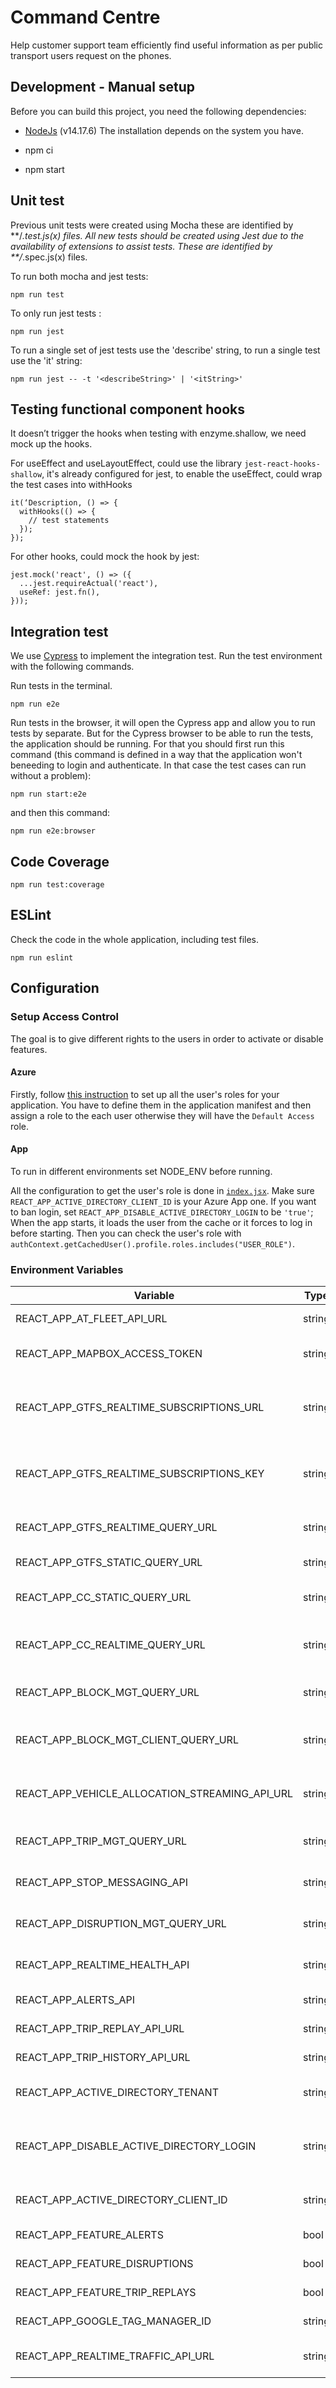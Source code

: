 # Command Centre

Help customer support team efficiently find useful information as per public transport users request on the phones.

## Development - Manual setup

Before you can build this project, you need the following dependencies:

* [NodeJs](https://nodejs.org/en/) (v14.17.6) The installation depends on the system you have.

* npm ci
* npm start

## Unit test

Previous unit tests were created using Mocha these are identified by **/*.test.js(x) files.
All new tests should be created using Jest due to the availability of extensions to assist tests. These are identified by **/*.spec.js(x) files.

To run both mocha and jest tests:
```
npm run test
```

To only run jest tests :
```
npm run jest
```

To run a single set of jest tests use the 'describe' string, to run a single test use the 'it' string:
```
npm run jest -- -t '<describeString>' | '<itString>'
```

## Testing functional component hooks

It doesn’t trigger the hooks when testing with enzyme.shallow, we need mock up the hooks.

For useEffect and useLayoutEffect, could use the library `jest-react-hooks-shallow`, it's already configured for jest, to enable the useEffect, could wrap the test cases into withHooks
```
it(‘Description, () => {
  withHooks(() => {
    // test statements
  });
});
```

For other hooks, could mock the hook by jest:
```
jest.mock('react', () => ({
  ...jest.requireActual('react'),
  useRef: jest.fn(),
}));
```

## Integration test

We use [Cypress](https://www.cypress.io/) to implement the integration test. Run the test environment with the following commands.

Run tests in the terminal.

```
npm run e2e
```

Run tests in the browser, it will open the Cypress app and allow you to run tests by separate.
But for the Cypress browser to be able to run the tests, the application should be running. For that
you should first run this command (this command is defined in a way that the application won't beneeding to login and authenticate. In that case the test cases can run without a problem):
```
npm run start:e2e
```
and then this command:
```
npm run e2e:browser
```

## Code Coverage

```
npm run test:coverage
```

## ESLint
Check the code in the whole application, including test files.

```
npm run eslint
```

## Configuration

### Setup Access Control

The goal is to give different rights to the users in order to activate or disable features.

#### Azure

Firstly, follow [this instruction](https://docs.microsoft.com/en-us/azure/architecture/multitenant-identity/app-roles#roles-using-azure-ad-app-roles) to set up all the user's roles for your application. You have to define them in the application manifest and then assign a role to the each user otherwise they will have the `Default Access` role.

#### App

To run in different environments set NODE_ENV before running.

All the configuration to get the user's role is done in [`index.jsx`](./src/index.jsx). Make sure `REACT_APP_ACTIVE_DIRECTORY_CLIENT_ID` is your Azure App one.
If you want to ban login, set `REACT_APP_DISABLE_ACTIVE_DIRECTORY_LOGIN` to be `'true'`;
When the app starts, it loads the user from the cache or it forces to log in before starting. Then you can check the user's role with  `authContext.getCachedUser().profile.roles.includes("USER_ROLE")`.


### Environment Variables
| Variable                                      |Type    | Description                                     |
|-----------------------------------------------|--------|-------------------------------------------------|
| REACT_APP_AT_FLEET_API_URL                    | string | Fleet API URL                                   |
| REACT_APP_MAPBOX_ACCESS_TOKEN                 | string | Mapbox access token
| REACT_APP_GTFS_REALTIME_SUBSCRIPTIONS_URL     | string | GTFS realtime WebSocket subscription URL        |
| REACT_APP_GTFS_REALTIME_SUBSCRIPTIONS_KEY     | string | GTFS realtime WebSocket subscription access key |
| REACT_APP_GTFS_REALTIME_QUERY_URL             | string | GTFS realtime API URL                           |
| REACT_APP_GTFS_STATIC_QUERY_URL               | string | GTFS static API                                 |
| REACT_APP_CC_STATIC_QUERY_URL                 | string | Command Centre static API URL                   |
| REACT_APP_CC_REALTIME_QUERY_URL               | string | Command Centre realtime API URL                 |
| REACT_APP_BLOCK_MGT_QUERY_URL                 | string | Block management API URL                        |
| REACT_APP_BLOCK_MGT_CLIENT_QUERY_URL          | string | Block management client API URL                 |
| REACT_APP_VEHICLE_ALLOCATION_STREAMING_API_URL| string | Vehicle allocation WebSocket API URL            |
| REACT_APP_TRIP_MGT_QUERY_URL                  | string | Trip management API URL                         |
| REACT_APP_STOP_MESSAGING_API                  | string | Stop messaging API URL                          |
| REACT_APP_DISRUPTION_MGT_QUERY_URL            | string | Disruption management API URL                   |
| REACT_APP_REALTIME_HEALTH_API                 | string | Realtime health API URL                         |
| REACT_APP_ALERTS_API                          | string | Alerts API URL                                  |
| REACT_APP_TRIP_REPLAY_API_URL                 | string | Trip replay API URL                             |
| REACT_APP_TRIP_HISTORY_API_URL                | string | Trip history API URL                            |
| REACT_APP_ACTIVE_DIRECTORY_TENANT             | string | Active directory tenant                         |
| REACT_APP_DISABLE_ACTIVE_DIRECTORY_LOGIN      | string | 'true' to disable Active directory login        /
| REACT_APP_ACTIVE_DIRECTORY_CLIENT_ID          | string | Active directory client ID                      |
| REACT_APP_FEATURE_ALERTS                      | bool   | Turn on alerts                                  |
| REACT_APP_FEATURE_DISRUPTIONS                 | bool   | Turn on disruptions                             |
| REACT_APP_FEATURE_TRIP_REPLAYS                | bool   | Turn on trip replays                            |
| REACT_APP_GOOGLE_TAG_MANAGER_ID               | string | Google Tag Manager ID                           |
| REACT_APP_REALTIME_TRAFFIC_API_URL            | string | Realtime Traffic API URL                   |
